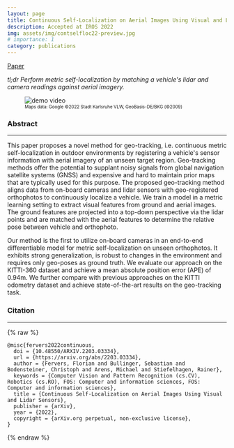```yaml
---
layout: page
title: Continuous Self-Localization on Aerial Images Using Visual and Lidar Sensors
description: Accepted at IROS 2022
img: assets/img/contselfloc22-preview.jpg
# importance: 1
category: publications
---
```


<a href="https://arxiv.org/abs/2203.03334" class="btn btn-sm z-depth-1" role="button">Paper</a>

*tl;dr Perform metric self-localization by matching a vehicle's lidar and camera readings against aerial imagery.*

<div class="row justify-content-sm-center">
    <div class="col-md-auto">
      <figure>
            <picture>
                <img  src="/assets/img/contselfloc22-demo.gif"  title="demo video" />
            </picture>
            <figcaption class="caption"><font size="1"> Maps data: Google ©2022 Stadt Karlsruhe VLW, GeoBasis-DE/BKG (©2009)</font></figcaption>
        </figure>
    </div>
</div>

### Abstract
---

This paper proposes a novel method for geo-tracking, i.e. continuous metric self-localization in outdoor environments by registering a vehicle's sensor information with aerial imagery of an unseen target region. Geo-tracking methods offer the potential to supplant noisy signals from global navigation satellite systems (GNSS) and expensive and hard to maintain prior maps that are typically used for this purpose. The proposed geo-tracking method aligns data from on-board cameras and lidar sensors with geo-registered orthophotos to continuously localize a vehicle. We train a model in a metric learning setting to extract visual features from ground and aerial images. The ground features are projected into a top-down perspective via the lidar points and are matched with the aerial features to determine the relative pose between vehicle and orthophoto.

Our method is the first to utilize on-board cameras in an end-to-end differentiable model for metric self-localization on unseen orthophotos. It exhibits strong generalization, is robust to changes in the environment and requires only geo-poses as ground truth. We evaluate our approach on the KITTI-360 dataset and achieve a mean absolute position error (APE) of 0.94m. We further compare with previous approaches on the KITTI odometry dataset and achieve state-of-the-art results on the geo-tracking task.

### Citation
---

{% raw %}
```
@misc{fervers2022continuous,
  doi = {10.48550/ARXIV.2203.03334},
  url = {https://arxiv.org/abs/2203.03334},
  author = {Fervers, Florian and Bullinger, Sebastian and Bodensteiner, Christoph and Arens, Michael and Stiefelhagen, Rainer},
  keywords = {Computer Vision and Pattern Recognition (cs.CV), Robotics (cs.RO), FOS: Computer and information sciences, FOS: Computer and information sciences},
  title = {Continuous Self-Localization on Aerial Images Using Visual and Lidar Sensors},
  publisher = {arXiv},
  year = {2022},
  copyright = {arXiv.org perpetual, non-exclusive license},
}
```
{% endraw %}
